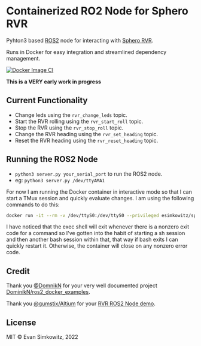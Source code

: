 # Containerized RO2 Node for Sphero RVR

Pyhton3 based [ROS2](https://docs.ros.org/en/humble/#) node for interacting with [Sphero RVR](https://www.sphero.com/rvr).

Runs in Docker for easy integration and streamlined dependency management.

[![Docker Image CI](https://github.com/esimkowitz/sphero-rvr-ros2/actions/workflows/build-docker-image.yml/badge.svg)](https://github.com/esimkowitz/sphero-rvr-ros2/actions/workflows/build-docker-image.yml)

**This is a VERY early work in progress**

## Current Functionality

- Change leds using the `rvr_change_leds` topic.
- Start the RVR rolling using the `rvr_start_roll` topic.
- Stop the RVR using the `rvr_stop_roll` topic.
- Change the RVR heading using the `rvr_set_heading` topic.
- Reset the RVR heading using the `rvr_reset_heading` topic.

## Running the ROS2 Node

- `python3 server.py your_serial_port` to run the ROS2 node.
- eg: `python3 server.py /dev/ttyAMA1` 

For now I am running the Docker container in interactive mode so that I can start a TMux session and quickly evaluate changes. I am using the following commands to do this:

```Bash
docker run -it --rm -v /dev/ttyS0:/dev/ttyS0 --privileged esimkowitz/sphero-rvr-ros2:latest -- bash
```

I have noticed that the exec shell will exit whenever there is a nonzero exit code for a command so I've gotten into the habit of starting a sh session and then another bash session within that, that way if bash exits I can quickly restart it. Otherwise, the container will close on any nonzero error code.

## Credit

Thank you [@DomnikN](https://github.com/DominikN) for your very well documented project [DominikN/ros2_docker_examples](https://github.com/DominikN/ros2_docker_examples).

Thank you [@gumstix/Altium](https://github.com/gumstix) for your [RVR ROS2 Node demo](https://github.com/gumstix/PKG900000001506/tree/master/demo/Sphero%20RVR/ros2%20node).

## License

MIT &copy; Evan Simkowitz, 2022
